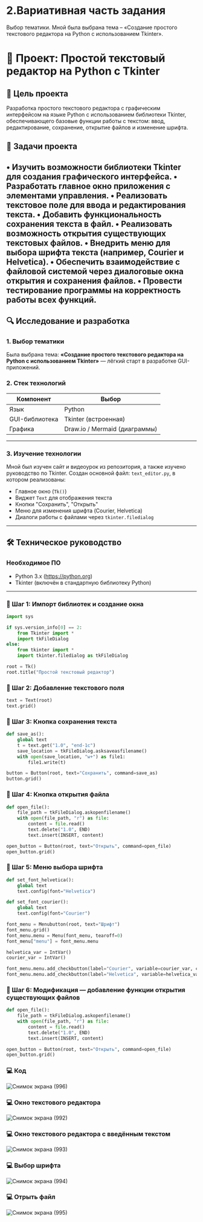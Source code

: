 # 2.Вариативная часть задания 
Выбор тематики. Мной была выбрана тема – «Создание простого текстового редактора на Python с использованием Tkinter».
# 📝 Проект: Простой текстовый редактор на Python с Tkinter

## 📌 Цель проекта
Разработка простого текстового редактора с графическим интерфейсом на языке Python с использованием библиотеки Tkinter, обеспечивающего базовые функции работы с текстом: ввод, редактирование, сохранение, открытие файлов и изменение шрифта.

## 📌 Задачи проекта
•	Изучить возможности библиотеки Tkinter для создания графического интерфейса.
•	Разработать главное окно приложения с элементами управления.
•	Реализовать текстовое поле для ввода и редактирования текста.
•	Добавить функциональность сохранения текста в файл.
•	Реализовать возможность открытия существующих текстовых файлов.
•	Внедрить меню для выбора шрифта текста (например, Courier и Helvetica).
•	Обеспечить взаимодействие с файловой системой через диалоговые окна открытия и сохранения файлов.
•	Провести тестирование программы на корректность работы всех функций.
---

## 🔍 Исследование и разработка

### 1. Выбор тематики

Была выбрана тема: **«Создание простого текстового редактора на Python с использованием Tkinter»** — лёгкий старт в разработке GUI-приложений.

### 2. Стек технологий

| Компонент       | Выбор                   |
|-----------------|-------------------------|
| Язык            | Python                  |
| GUI-библиотека  | Tkinter (встроенная)    |
| Графика         | Draw.io / Mermaid (диаграммы) |

---

### 3. Изучение технологии
Мной был изучен сайт и видеоурок из репозитория, а также изучено руководство по Tkinter.
Создан основной файл: `text_editor.py`, в котором реализованы:
- Главное окно (`Tk()`)
- Виджет `Text` для отображения текста
- Кнопки "Сохранить", "Открыть"
- Меню для изменения шрифта (Courier, Helvetica)
- Диалоги работы с файлами через `tkinter.filedialog`

---

## 🛠 Техническое руководство

### Необходимое ПО

- Python 3.x (https://python.org)
- Tkinter (включён в стандартную библиотеку Python)

---

### 🔧 Шаг 1: Импорт библиотек и создание окна

```python
import sys

if sys.version_info[0] == 2:
    from Tkinter import *
    import tkFileDialog
else:
    from tkinter import *
    import tkinter.filedialog as tkFileDialog

root = Tk()
root.title("Простой текстовый редактор")
```
### 🔧 Шаг 2: Добавление текстового поля
```python
text = Text(root)
text.grid()
```

### 🔧 Шаг 3: Кнопка сохранения текста
```python
def save_as():
    global text
    t = text.get("1.0", "end-1c")
    save_location = tkFileDialog.asksaveasfilename()
    with open(save_location, "w+") as file1:
        file1.write(t)

button = Button(root, text="Сохранить", command=save_as)
button.grid()
```
### 🔧 Шаг 4: Кнопка открытия файла
```python
def open_file():
    file_path = tkFileDialog.askopenfilename()
    with open(file_path, "r") as file:
        content = file.read()
        text.delete("1.0", END)
        text.insert(INSERT, content)

open_button = Button(root, text="Открыть", command=open_file)
open_button.grid()
```

### 🔧 Шаг 5: Меню выбора шрифта
```python
def set_font_helvetica():
    global text
    text.config(font="Helvetica")

def set_font_courier():
    global text
    text.config(font="Courier")

font_menu = Menubutton(root, text="Шрифт")
font_menu.grid()
font_menu.menu = Menu(font_menu, tearoff=0)
font_menu["menu"] = font_menu.menu

helvetica_var = IntVar()
courier_var = IntVar()

font_menu.menu.add_checkbutton(label="Courier", variable=courier_var, command=set_font_courier)
font_menu.menu.add_checkbutton(label="Helvetica", variable=helvetica_var, command=set_font_helvetica)
```
### 🔧 Шаг 6: Модификация — добавление функции открытия существующих файлов
```python
def open_file():
    file_path = tkFileDialog.askopenfilename()
    with open(file_path, "r") as file:
        content = file.read()
        text.delete("1.0", END)
        text.insert(INSERT, content)

open_button = Button(root, text="Открыть", command=open_file)
open_button.grid()
```
### 💻 Код
![Снимок экрана (996)](https://github.com/user-attachments/assets/e747a59a-2556-4b7e-920c-5e7acfc6fb01)

### 💻 Окно текстового редактора
![Снимок экрана (992)](https://github.com/user-attachments/assets/92b34183-8a0a-4cb2-b189-dce45803ff5a)

### 💻 Окно текстового редактора с введённым текстом 
![Снимок экрана (993)](https://github.com/user-attachments/assets/912ca322-b2cf-47de-8780-dbf6e6183838)

### 💻 Выбор шрифта 
![Снимок экрана (994)](https://github.com/user-attachments/assets/1e0014b5-7027-4acc-9fba-35a1f9fa67ad)

### 💻 Отрыть файл 
![Снимок экрана (995)](https://github.com/user-attachments/assets/032f5e62-97f5-426c-9b74-58ba40edf7d3)

